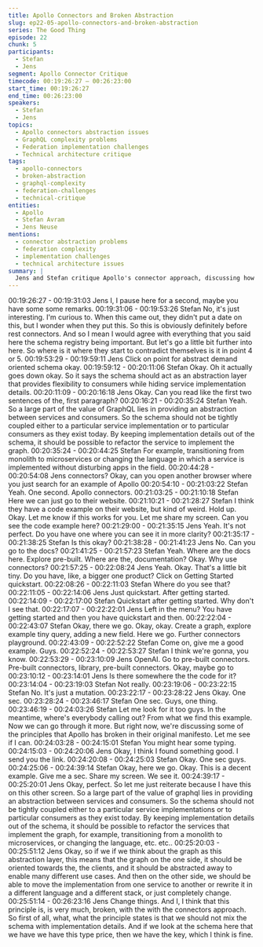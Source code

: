 ```yaml
---
title: Apollo Connectors and Broken Abstraction
slug: ep22-05-apollo-connectors-and-broken-abstraction
series: The Good Thing
episode: 22
chunk: 5
participants:
  - Stefan
  - Jens
segment: Apollo Connector Critique
timecode: 00:19:26:27 – 00:26:23:00
start_time: 00:19:26:27
end_time: 00:26:23:00
speakers:
  - Stefan
  - Jens
topics:
  - Apollo connectors abstraction issues
  - GraphQL complexity problems
  - Federation implementation challenges
  - Technical architecture critique
tags:
  - apollo-connectors
  - broken-abstraction
  - graphql-complexity
  - federation-challenges
  - technical-critique
entities:
  - Apollo
  - Stefan Avram
  - Jens Neuse
mentions:
  - connector abstraction problems
  - federation complexity
  - implementation challenges
  - technical architecture issues
summary: |
  Jens and Stefan critique Apollo's connector approach, discussing how it breaks abstraction layers and creates unnecessary complexity in GraphQL federation. They analyze the technical challenges and architectural decisions that impact developer experience and system maintainability.
---
```


00:19:26:27 - 00:19:31:03
Jens
I, I pause here for a second, maybe you have some some remarks.
00:19:31:06 - 00:19:53:26
Stefan
No, it's just interesting. I'm curious to. When this came out, they didn't put a date on this, but I
wonder when they put this. So this is obviously definitely before rest connectors. And so I mean
I would agree with everything that you said here the schema registry being important. But let's
go a little bit further into here. So where is it where they start to contradict themselves is it in
point 4 or 5.
00:19:53:29 - 00:19:59:11
Jens
Click on point for abstract demand oriented schema okay.
00:19:59:12 - 00:20:11:06
Stefan
Okay. Oh it actually goes down okay. So it says the schema should act as an abstraction layer
that provides flexibility to consumers while hiding service implementation details.
00:20:11:09 - 00:20:16:18
Jens
Okay. Can you read like the first two sentences of the, first paragraph?
00:20:16:21 - 00:20:35:24
Stefan
Yeah. So a large part of the value of GraphQL lies in providing an abstraction between services
and consumers. So the schema should not be tightly coupled either to a particular service
implementation or to particular consumers as they exist today. By keeping implementation
details out of the schema, it should be possible to refactor the service to implement the graph.
00:20:35:24 - 00:20:44:25
Stefan
For example, transitioning from monolith to microservices or changing the language in which a
service is implemented without disturbing apps in the field.
00:20:44:28 - 00:20:54:08
Jens
connectors?
Okay, can you open another browser where you just search for an example of Apollo
00:20:54:10 - 00:21:03:22
Stefan
Yeah. One second. Apollo connectors.
00:21:03:25 - 00:21:10:18
Stefan
Here we can just go to their website.
00:21:10:21 - 00:21:28:27
Stefan
I think they have a code example on their website, but kind of weird. Hold up. Okay. Let me
know if this works for you. Let me share my screen. Can you see the code example here?
00:21:29:00 - 00:21:35:15
Jens
Yeah. It's not perfect. Do you have one where you can see it in more clarity?
00:21:35:17 - 00:21:38:25
Stefan
Is this okay?
00:21:38:28 - 00:21:41:23
Jens
No. Can you go to the docs?
00:21:41:25 - 00:21:57:23
Stefan
Yeah. Where are the docs here. Explore pre-built. Where are the, documentation? Okay. Why
use connectors?
00:21:57:25 - 00:22:08:24
Jens
Yeah. Okay. That's a little bit tiny. Do you have, like, a bigger one product? Click on Getting
Started quickstart.
00:22:08:26 - 00:22:11:03
Stefan
Where do you see that?
00:22:11:05 - 00:22:14:06
Jens
Just quickstart. After getting started.
00:22:14:09 - 00:22:17:00
Stefan
Quickstart after getting started. Why don't I see that.
00:22:17:07 - 00:22:22:01
Jens
Left in the menu? You have getting started and then you have quickstart and then.
00:22:22:04 - 00:22:43:07
Stefan
Okay, there we go. Okay, okay. Create a graph, explore example tiny query, adding a new field.
Here we go. Further connectors playground.
00:22:43:09 - 00:22:52:22
Stefan
Come on, give me a good example. Guys.
00:22:52:24 - 00:22:53:27
Stefan
I think we're gonna, you know.
00:22:53:29 - 00:23:10:09
Jens
OpenAI.
Go to pre-built connectors. Pre-built connectors, library, pre-built connectors. Okay, maybe go to
00:23:10:12 - 00:23:14:01
Jens
Is there somewhere the the code for it?
00:23:14:04 - 00:23:19:03
Stefan
Not really.
00:23:19:06 - 00:23:22:15
Stefan
No. It's just a mutation.
00:23:22:17 - 00:23:28:22
Jens
Okay. One sec.
00:23:28:24 - 00:23:46:17
Stefan
One sec. Guys, one thing.
00:23:46:19 - 00:24:03:26
Stefan
Let me look for it too guys. In the meantime, where's everybody calling out? From what we find
this example. Now we can go through it more. But right now, we're discussing some of the
principles that Apollo has broken in their original manifesto. Let me see if I can.
00:24:03:28 - 00:24:15:01
Stefan
You might hear some typing.
00:24:15:03 - 00:24:20:06
Jens
Okay, I think I found something good. I send you the link.
00:24:20:08 - 00:24:25:03
Stefan
Okay. One sec guys.
00:24:25:06 - 00:24:39:14
Stefan
Okay, here we go. Okay. This is a decent example. Give me a sec. Share my screen. We see it.
00:24:39:17 - 00:25:20:01
Jens
Okay, perfect. So let me just reiterate because I have this on this other screen. So a large part
of the value of graphql lies in providing an abstraction between services and consumers. So the
schema should not be tightly coupled either to a particular service implementations or to
particular consumers as they exist today. By keeping implementation details out of the schema,
it should be possible to refactor the services that implement the graph, for example, transitioning
from a monolith to microservices, or changing the language, etc. etc..
00:25:20:03 - 00:25:51:12
Jens
Okay, so if we if we think about the graph as this abstraction layer, this means that the graph on
the one side, it should be oriented towards the, the clients, and it should be abstracted away to
enable many different use cases. And then on the other side, we should be able to move the
implementation from one service to another or rewrite it in a different language and a different
stack, or just completely change.
00:25:51:14 - 00:26:23:16
Jens
Change things. And I, I think that this principle is, is very much, broken, with the with the
connectors approach. So first of all, what, what the principle states is that we should not mix the
schema with implementation details. And if we look at the schema here that we have we have
this type price, then we have the key, which I think is fine.